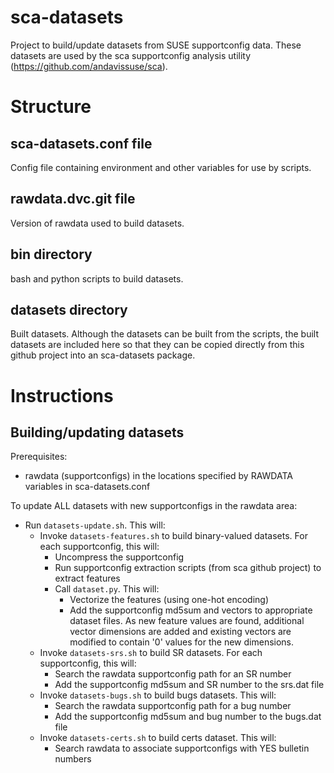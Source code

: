 # sca-datasets
Project to build/update datasets from SUSE supportconfig data.  These datasets are used by the sca supportconfig analysis utility (https://github.com/andavissuse/sca).

# Structure

## sca-datasets.conf file
Config file containing environment and other variables for use by scripts.

## rawdata.dvc.git file
Version of rawdata used to build datasets.

## bin directory
bash and python scripts to build datasets.

## datasets directory
Built datasets.  Although the datasets can be built from the scripts, the built datasets are included here so that they can be copied directly from this github project into an sca-datasets package.

# Instructions

## Building/updating datasets
Prerequisites:
* rawdata (supportconfigs) in the locations specified by RAWDATA variables in sca-datasets.conf

To update ALL datasets with new supportconfigs in the rawdata area:
* Run `datasets-update.sh`.  This will:
  * Invoke `datasets-features.sh` to build binary-valued datasets.  For each supportconfig, this will:
    * Uncompress the supportconfig
    * Run supportconfig extraction scripts (from sca github project) to extract features
    * Call `dataset.py`.  This will:
      * Vectorize the features (using one-hot encoding)
      * Add the supportconfig md5sum and vectors to appropriate dataset files.  As new feature values are found, additional vector dimensions are added and existing vectors are modified to contain '0' values for the new dimensions.
  * Invoke `datasets-srs.sh` to build SR datasets.  For each supportconfig, this will:
     * Search the rawdata supportconfig path for an SR number
     * Add the supportconfig md5sum and SR number to the srs.dat file
  * Invoke `datasets-bugs.sh` to build bugs datasets.  This will:
     * Search the rawdata supportconfig path for a bug number
     * Add the supportconfig md5sum and bug number to the bugs.dat file
  * Invoke `datasets-certs.sh` to build certs dataset.  This will:
     * Search rawdata to associate supportconfigs with YES bulletin numbers
